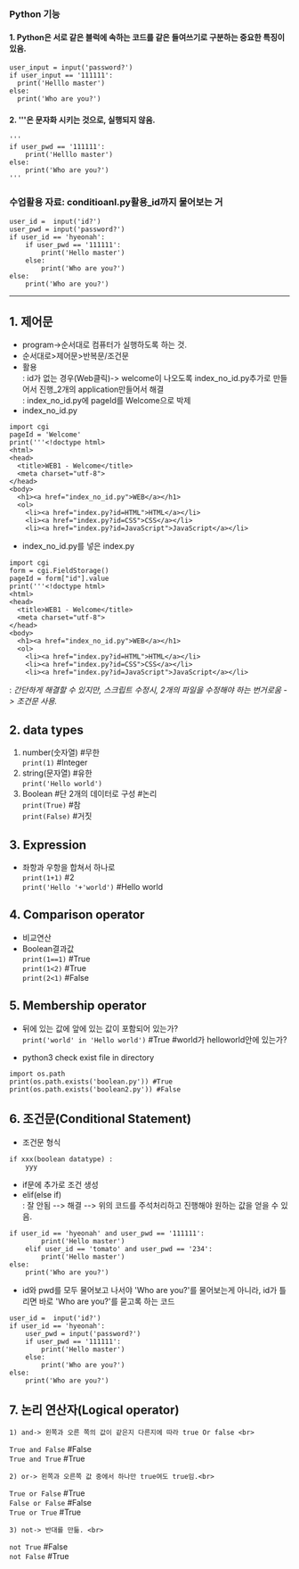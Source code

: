### Python 기능
#### 1. Python은 서로 같은 블럭에 속하는 코드를 같은 들여쓰기로 구분하는 중요한 특징이 있음. <br>
  ```
user_input = input('password?')
if user_input == '111111':
    print('Helllo master')
else:
    print('Who are you?')
  ```
  
#### 2. '''은 문자화 시키는 것으로, 실행되지 않음. <br>
```
'''
if user_pwd == '111111':
    print('Helllo master')
else:
    print('Who are you?')
'''
```

### 수업활용 자료: conditioanl.py활용_id까지 물어보는 거 <br>
```
user_id =  input('id?')
user_pwd = input('password?')
if user_id == 'hyeonah':
    if user_pwd == '111111':
        print('Hello master')
    else:
        print('Who are you?')
else:
    print('Who are you?')
```
- - -

## 1. 제어문 <br>
+ program->순서대로 컴퓨터가 실행하도록 하는 것.<br>
+ 순서대로>제어문>반복문/조건문<br>
+ 활용 <br>
: id가 없는 경우(Web클릭)-> welcome이 나오도록 index_no_id.py추가로 만들어서 진행_2개의 application만들어서 해결<br>
: index_no_id.py에 pageId를 Welcome으로 박제<br>
+ index_no_id.py <br>
```
import cgi  
pageId = 'Welcome'  
print('''<!doctype html>  
<html>  
<head>  
  <title>WEB1 - Welcome</title>  
  <meta charset="utf-8">  
</head>  
<body>  
  <h1><a href="index_no_id.py">WEB</a></h1>  
  <ol>  
    <li><a href="index.py?id=HTML">HTML</a></li>  
    <li><a href="index.py?id=CSS">CSS</a></li>  
    <li><a href="index.py?id=JavaScript">JavaScript</a></li>  
```
+ index_no_id.py를 넣은 index.py <br>
```
import cgi  
form = cgi.FieldStorage()  
pageId = form["id"].value  
print('''<!doctype html>  
<html>  
<head>  
  <title>WEB1 - Welcome</title>  
  <meta charset="utf-8">  
</head>  
<body>  
  <h1><a href="index_no_id.py">WEB</a></h1>  
  <ol>  
    <li><a href="index.py?id=HTML">HTML</a></li>  
    <li><a href="index.py?id=CSS">CSS</a></li>  
    <li><a href="index.py?id=JavaScript">JavaScript</a></li>  
```
: _간단하게 해결할 수 있지만, 스크립트 수정시, 2개의 파일을 수정해야 하는 번거로움 -> 조건문 사용._<br>


## 2. data types<br>
  1) number(숫자열) #무한 <br>
`print(1)` #Integer <br>
  2) string(문자열) #유한 <br>
`print('Hello world')`<br>
  3) Boolean #단 2개의 데이터로 구성 #논리 <br>
`print(True)` #참 <br>
`print(False)` #거짓 <br>

## 3. Expression <br>
+ 좌항과 우항을 합쳐서 하나로 <br>
`print(1+1)` #2 <br>
`print('Hello '+'world')` #Hello world <br>

## 4. Comparison operator <Br>
+ 비교연산 <br> 
+ Boolean결과값 <br>
`print(1==1)` #True <br>
`print(1<2)` #True <br>
`print(2<1)` #False <br>

## 5. Membership operator 
+ 뒤에 있는 값에 앞에 있는 값이 포함되어 있는가? <br>
`print('world' in 'Hello world')`  #True #world가 helloworld안에 있는가? <br>

+ python3 check exist file in directory <br>
```
import os.path
print(os.path.exists('boolean.py')) #True
print(os.path.exists('boolean2.py')) #False
```

## 6. 조건문(Conditional Statement) <br>
+ 조건문 형식 <br>
```
if xxx(boolean datatype) :
    yyy
```
+ if문에 추가로 조건 생성 <br>
+ elif(else if) <br>
: 잘 안됨 --> 해결 --> 위의 코드를 주석처리하고 진행해야 원하는 값을 얻을 수 있음. <br>
```
if user_id == 'hyeonah' and user_pwd == '111111':
        print('Hello master')
    elif user_id == 'tomato' and user_pwd == '234':
        print('Hello master')
else:
    print('Who are you?')
```
+ id와 pwd를 모두 물어보고 나서야 'Who are you?'를 물어보는게 아니라, id가 틀리면 바로 'Who are you?'를 묻고록 하는 코드
```
user_id =  input('id?')
if user_id == 'hyeonah':
    user_pwd = input('password?')
    if user_pwd == '111111':
        print('Hello master')
    else:
        print('Who are you?')
else:
    print('Who are you?')
```
## 7. 논리 연산자(Logical operator) <br>
    1) and-> 왼쪽과 오른 쪽의 값이 같은지 다른지에 따라 true Or false <br>
`True and False` #False <br>
`True and True` #True <br>
  
    2) or-> 왼쪽과 오른쪽 값 중에서 하나만 true여도 true임.<br>
`True or False` #True <br>
`False or False` #False <br>
`True or True` #True <br>
   
    3) not-> 반대를 만듦. <br>
`not True` #False <br>
`not False` #True <br>
  

